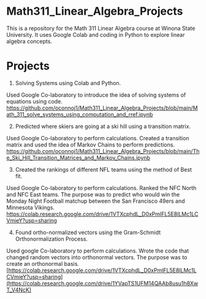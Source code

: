 # Math311_Linear_Algebra_Projects

This is a repository for the Math 311 Linear Algebra course at Winona State University. It uses Google Colab and coding in Python to explore linear algebra concepts.

# Projects

1. Solving Systems using Colab and Python.

Used Google Co-laboratory to introduce the idea of solving systems of equations using code.
https://github.com/oconnoj1/Math311_Linear_Algebra_Projects/blob/main/Math_311_solve_systems_using_computation_and_rref.ipynb

2. Predicted where skiers are going at a ski hill using a transition matrix.

Used Google Co-laboratory to perform calculations. Created a transition matrix and used the idea of Markov Chains to perform predictions.
https://github.com/oconnoj1/Math311_Linear_Algebra_Projects/blob/main/The_Ski_Hill_Transition_Matrices_and_Markov_Chains.ipynb

3. Created the rankings of different NFL teams using the method of Best fit.

Used Google Co-laboratory to perform calculations. Ranked the NFC North and NFC East teams. The purpose was to predict who would win the Monday Night Football matchup between the San Francisco 49ers and Minnesota Vikings.
https://colab.research.google.com/drive/1VTXcphdL_D0xPmlFL5E8lLMc1LCVmieY?usp=sharing

4. Found ortho-normalized vectors using the Gram-Schmidt Orthonormalization Process.

Used google Co-laboratory to perform calculations. Wrote the code that changed random vectors into orthonormal vectors. The purpose was to create an orthonormal basis.
[https://colab.research.google.com/drive/1VTXcphdL_D0xPmlFL5E8lLMc1LCVmieY?usp=sharing](https://colab.research.google.com/drive/1YVapTS1UFM14QAAb8usu1h8XwT_V4NcK)
